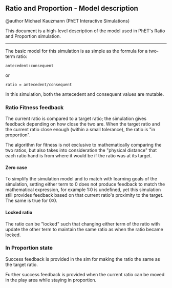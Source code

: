 ## Ratio and Proportion - Model description

@author Michael Kauzmann (PhET Interactive Simulations)

This document is a high-level description of the model used in PhET's Ratio and Proportion simulation.


----------


The basic model for this simulation is as simple as the formula for a two-term ratio:

    antecedent:consequent

or

    ratio = antecedent/consequent

In this simulation, both the antecedent and consequent values are mutable.

### Ratio Fitness feedback

The current ratio is compared to a target ratio; the simulation gives feedback depending on how close the two are. When
the target ratio and the current ratio close enough (within a small tolerance), the ratio is "in proportion".

The algorithm for fitness is not exclusive to mathematically comparing the two ratios, but also takes into consideration
the "physical distance" that each ratio hand is from where it would be if the ratio was at its target.

#### Zero case

To simplify the simulation model and to match with learning goals of the simulation, setting either term to 0 does not
produce feedback to match the mathematical expression, for example 1:0 is undefined, yet this simulation still provides
feedback based on that current ratio's proximity to the target. The same is true for 0:0.

#### Locked ratio

The ratio can be "locked" such that changing either term of the ratio with update the other term to maintain the same
ratio as when the ratio became locked.

### In Proportion state

Success feedback is provided in the sim for making the ratio the same as the target ratio.

Further success feedback is provided when the current ratio can be moved in the play area while staying in proportion.
